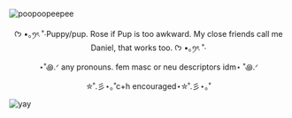![poopoopeepee](https://i.postimg.cc/ZRBrfYDG/Untitled234-20250830173939.png)
<p align="center"> ᡣ𐭩 •｡ꪆৎ ˚⋅Puppy/pup. Rose if Pup is too awkward. My close friends call me Daniel, that works too. ᡣ𐭩 •｡ꪆৎ ˚⋅</p>

<p align="center">⋆˚꩜.ᐟ  any pronouns. fem masc or neu descriptors idm⋆ ˚꩜.ᐟ </p>

<p align="center">✮˚.彡⋆｡˚c+h encouraged⋆✮˚.彡⋆｡˚</p>

![yay](https://i.postimg.cc/nL8Zs3fq/Untitled54-20250830175253.png)
